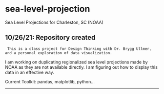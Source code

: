 # sea-level-projection
Sea Level Projections for Charleston, SC (NOAA)

10/26/21: Repository created
-------------------------------------------------------------
     This is a class project for Design Thinking with Dr. Brygg Ullmer, and a personal exploration of data visualization.
I am working on duplicating regionalized sea level projections made by NOAA as they are not available directly. I am figuring out how to display this data in an effective way.

Current Toolkit: pandas, matplotlib, python...


--------------------------------------------------------------------------------------------------------------
